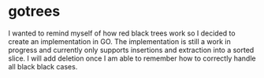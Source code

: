 # gotrees

I wanted to remind myself of how red black trees work so I decided to create an implementation in GO. The implementation is still a work in progress and currently only supports insertions and extraction into a sorted slice. I will add deletion once I am able to remember how to correctly handle all black black cases.

